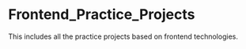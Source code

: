 # Frontend_Practice_Projects
  This includes all the practice projects based on frontend technologies.